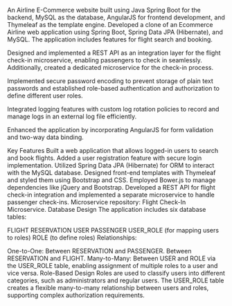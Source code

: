 An Airline E-Commerce website built using Java Spring Boot for the backend, MySQL as the database, AngularJS for frontend development, and Thymeleaf as the template engine.
Developed a clone of an Ecommerce Airline web application using Spring Boot, Spring Data JPA (Hibernate), and MySQL. The application includes features for flight search and booking.

Designed and implemented a REST API as an integration layer for the flight check-in microservice, enabling passengers to check in seamlessly. Additionally, created a dedicated microservice for the check-in process.

Implemented secure password encoding to prevent storage of plain text passwords and established role-based authentication and authorization to define different user roles.

Integrated logging features with custom log rotation policies to record and manage logs in an external log file efficiently.

Enhanced the application by incorporating AngularJS for form validation and two-way data binding.

Key Features
Built a web application that allows logged-in users to search and book flights.
Added a user registration feature with secure login implementation.
Utilized Spring Data JPA (Hibernate) for ORM to interact with the MySQL database.
Designed front-end templates with Thymeleaf and styled them using Bootstrap and CSS.
Employed Bower.js to manage dependencies like jQuery and Bootstrap.
Developed a REST API for flight check-in integration and implemented a separate microservice to handle passenger check-ins.
Microservice repository: Flight Check-In Microservice.
Database Design
The application includes six database tables:

FLIGHT
RESERVATION
USER
PASSENGER
USER_ROLE (for mapping users to roles)
ROLE (to define roles)
Relationships:

One-to-One:
Between RESERVATION and PASSENGER.
Between RESERVATION and FLIGHT.
Many-to-Many:
Between USER and ROLE via the USER_ROLE table, enabling assignment of multiple roles to a user and vice versa.
Role-Based Design
Roles are used to classify users into different categories, such as administrators and regular users.
The USER_ROLE table creates a flexible many-to-many relationship between users and roles, supporting complex authorization requirements.
